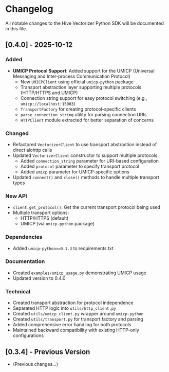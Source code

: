 # Changelog

All notable changes to the Hive Vectorizer Python SDK will be documented in this file.

## [0.4.0] - 2025-10-12

### Added
- **UMICP Protocol Support**: Added support for the UMICP (Universal Messaging and Inter-process Communication Protocol)
  - New `UMICPClient` using official `umicp-python` package
  - Transport abstraction layer supporting multiple protocols (HTTP/HTTPS and UMICP)
  - Connection string support for easy protocol switching (e.g., `umicp://localhost:15003`)
  - `TransportFactory` for creating protocol-specific clients
  - `parse_connection_string` utility for parsing connection URIs
  - `HTTPClient` module extracted for better separation of concerns

### Changed
- Refactored `VectorizerClient` to use transport abstraction instead of direct aiohttp calls
- Updated `VectorizerClient` constructor to support multiple protocols:
  - Added `connection_string` parameter for URI-based configuration
  - Added `protocol` parameter to specify transport protocol
  - Added `umicp` parameter for UMICP-specific options
- Updated `connect()` and `close()` methods to handle multiple transport types

### New API
- `client.get_protocol()`: Get the current transport protocol being used
- Multiple transport options:
  - HTTP/HTTPS (default)
  - UMICP (via `umicp-python` package)

### Dependencies
- Added `umicp-python>=0.1.3` to requirements.txt

### Documentation
- Created `examples/umicp_usage.py` demonstrating UMICP usage
- Updated version to 0.4.0

### Technical
- Created transport abstraction for protocol independence
- Separated HTTP logic into `utils/http_client.py`
- Created `utils/umicp_client.py` wrapper around `umicp-python`
- Created `utils/transport.py` for transport factory and parsing
- Added comprehensive error handling for both protocols
- Maintained backward compatibility with existing HTTP-only configurations

## [0.3.4] - Previous Version
- (Previous changes...)
